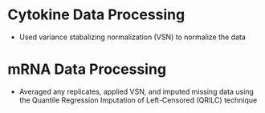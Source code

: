 # Cytokine Data Processing
- Used variance stabalizing normalization (VSN) to normalize the data

# mRNA Data Processing
- Averaged any replicates, applied VSN, and imputed missing data using the Quantile Regression Imputation of Left-Censored (QRILC) technique

